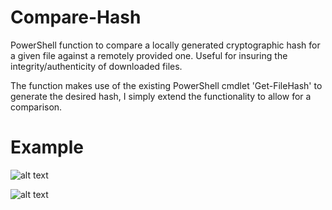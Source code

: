 # Compare-Hash
PowerShell function to compare a locally generated cryptographic hash for a given file against a remotely provided one. Useful for insuring the integrity/authenticity of downloaded files.

The function makes use of the existing PowerShell cmdlet 'Get-FileHash' to generate the desired hash, I simply extend the functionality to allow for a comparison.

# Example

![alt text](https://user-images.githubusercontent.com/17046773/29732377-40ae0676-89e0-11e7-910b-41135ba6b83e.png "Example with successful connection")

![alt text](https://user-images.githubusercontent.com/17046773/29732474-b14859fe-89e0-11e7-9902-414a256fef98.png "Example with failed connection")
